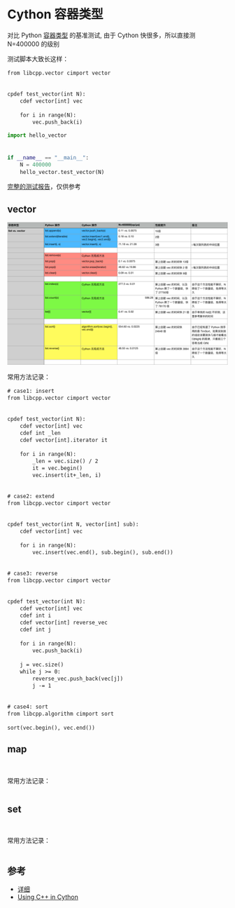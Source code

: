 # Cython 容器类型

对比 Python [容器类型](https://github.com/hsxhr-10/Blog/blob/master/Python/%E5%AE%B9%E5%99%A8/%E5%AE%B9%E5%99%A8%E7%B1%BB%E5%9E%8B.md#%E5%AE%B9%E5%99%A8%E7%B1%BB%E5%9E%8B) 的基准测试,
由于 Cython 快很多，所以直接测 N=400000 的级别

测试脚本大致长这样：

```cython
from libcpp.vector cimport vector


cpdef test_vector(int N):
    cdef vector[int] vec

    for i in range(N):
        vec.push_back(i)
```

```python
import hello_vector


if __name__ == "__main__":
    N = 400000
    hello_vector.test_vector(N)
```

[完整的测试报告]()，仅供参考

## vector

![](https://raw.githubusercontent.com/hsxhr-10/Blog/master/image/cython-3.png)

常用方法记录：

```cython
# case1: insert
from libcpp.vector cimport vector


cpdef test_vector(int N):
    cdef vector[int] vec
    cdef int _len
    cdef vector[int].iterator it

    for i in range(N):
        _len = vec.size() / 2
        it = vec.begin()
        vec.insert(it+_len, i)

        
# case2: extend
from libcpp.vector cimport vector


cpdef test_vector(int N, vector[int] sub):
    cdef vector[int] vec

    for i in range(N):
        vec.insert(vec.end(), sub.begin(), sub.end())


# case3: reverse
from libcpp.vector cimport vector


cpdef test_vector(int N):
    cdef vector[int] vec
    cdef int i
    cdef vector[int] reverse_vec
    cdef int j

    for i in range(N):
        vec.push_back(i)

    j = vec.size()
    while j >= 0:
        reverse_vec.push_back(vec[j])
        j -= 1


# case4: sort
from libcpp.algorithm cimport sort

sort(vec.begin(), vec.end())
```

## map

![]()

常用方法记录：

```cython

```

## set

![]()

常用方法记录：

```cython

```

## 参考

- [详细](https://github.com/cython/cython/tree/master/Cython/Includes/libcpp)
- [Using C++ in Cython](https://cython.readthedocs.io/en/latest/src/userguide/wrapping_CPlusPlus.html#using-c-in-cython)
